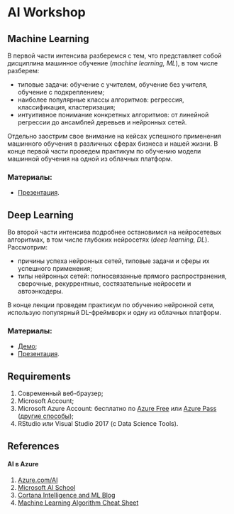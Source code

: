 # AI Workshop


## Machine Learning
В первой части интенсива разберемся с тем, что представляет собой дисциплина машинное обучение (_machine learning, ML_), в том числе разберем:
* типовые задачи: обучение с учителем, обучение без учителя, обучение с подкреплением;
* наиболее популярные классы алгоритмов: регрессия, классификация, кластеризация;
* интуитивное понимание конкретных алгоритмов: от линейной регрессии до ансамблей деревьев и нейронных сетей.

Отдельно заострим свое внимание на кейсах успешного применения машинного обучения в различных сферах бизнеса и нашей жизни. В конце первой части проведем практикум по обучению модели машинной обучения на одной из облачных платформ. 
### Материалы:
* [Презентация](http://0xcode.in/machine-learning-intro).


## Deep Learning
Во второй части интенсива подробнее остановимся на нейросетевых алгоритмах, в том числе глубоких нейросетях (_deep learning, DL_). 
Рассмотрим:
* причины успеха нейронных сетей, типовые задачи и сферы их успешного применения;
* типы нейронных сетей: полносвязанные прямого распространения, сверочные, рекуррентные, состязательные нейросети и автоэнкодеры.

В конце лекции проведем практикум по обучению нейронной сети, использую популярный DL-фреймворк и одну из облачных платформ. 

### Материалы:
* [Демо](samples/);
* [Презентация](http://0xcode.in/deep-learning-intro).

## Requirements
1. Современный веб-браузер;
2. Microsoft Account;
3. Microsoft Azure Account: бесплатно по [Azure Free](https://azure.microsoft.com/ru-ru/free/) или [Azure Pass](https://www.microsoftazurepass.com/) 
([другие способы](http://www.codeinstinct.pro/2016/10/cloud-for-free.html));
4. RStudio или Visual Studio 2017 (c Data Science Tools).


## References
#### AI в Azure
1. [Azure.com/AI](https://www.azure.com/ai)
2. [Microsoft AI School](https://aischool.microsoft.com/learning-paths)
3. [Cortana Intelligence and ML Blog](https://blogs.technet.microsoft.com/machinelearning/)
4. [Machine Learning Algorithm Cheat Sheet](https://docs.microsoft.com/en-us/azure/machine-learning/studio/algorithm-cheat-sheet)

